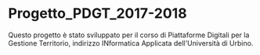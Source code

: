 # Progetto_PDGT_2017-2018
Questo progetto è stato sviluppato per il corso di Piattaforme Digitali per la Gestione Territorio, indirizzo INformatica Applicata dell'Università di Urbino. 
